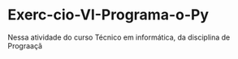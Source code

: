 # Exerc-cio-VI-Programa-o-Py
Nessa atividade do curso Técnico em informática, da disciplina de Prograaçã
